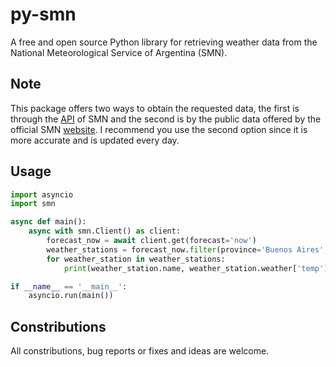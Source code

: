 # py-smn
A free and open source Python library for retrieving weather data from the National Meteorological Service of Argentina (SMN). 

## Note
This package offers two ways to obtain the requested data, the first is through the [API](https://ws.smn.gob.ar) of SMN and the second is by the public data offered by the official SMN [website](https://www.smn.gob.ar/descarga-de-datos). I recommend you use the second option since it is more accurate and is updated every day.


## Usage
```py
import asyncio
import smn

async def main():
    async with smn.Client() as client:
        forecast_now = await client.get(forecast='now')
        weather_stations = forecast_now.filter(province='Buenos Aires', name='La Plata')
        for weather_station in weather_stations:
            print(weather_station.name, weather_station.weather['temp'])

if __name__ == '__main__':
    asyncio.run(main())
```

## Constributions
All constributions, bug reports or fixes and ideas are welcome.
